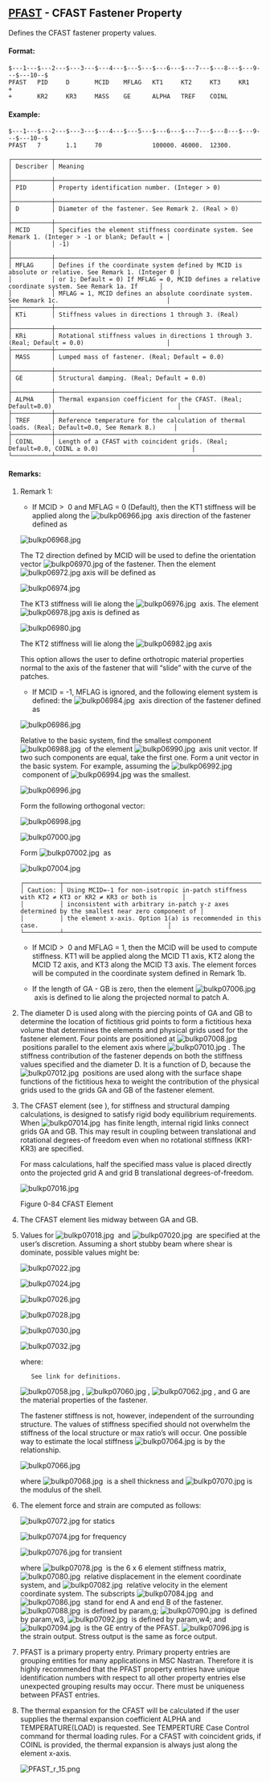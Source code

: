 ## [PFAST](https://help.hexagonmi.com/bundle/MSC_Nastran_2022.4/page/Nastran_Combined_Book/qrg/bulkp/TOC.PFAST.xhtml) - CFAST Fastener Property

Defines the CFAST fastener property values.

#### Format:

```nastran
$---1---$---2---$---3---$---4---$---5---$---6---$---7---$---8---$---9---$---10--$
PFAST   PID     D       MCID    MFLAG   KT1     KT2     KT3     KR1     +       
+       KR2     KR3     MASS    GE      ALPHA   TREF    COINL                   
```

#### Example:

```nastran
$---1---$---2---$---3---$---4---$---5---$---6---$---7---$---8---$---9---$---10--$
PFAST   7       1.1     70              100000. 46000.  12300.                  
```

```text
┌───────────┬────────────────────────────────────────────────────────────────────────────────────────────────────┐
│ Describer │ Meaning                                                                                            │
├───────────┼────────────────────────────────────────────────────────────────────────────────────────────────────┤
│ PID       │ Property identification number. (Integer > 0)                                                      │
├───────────┼────────────────────────────────────────────────────────────────────────────────────────────────────┤
│ D         │ Diameter of the fastener. See Remark 2. (Real > 0)                                                 │
├───────────┼────────────────────────────────────────────────────────────────────────────────────────────────────┤
│ MCID      │ Specifies the element stiffness coordinate system. See Remark 1. (Integer > -1 or blank; Default = │
│           │ -1)                                                                                                │
├───────────┼────────────────────────────────────────────────────────────────────────────────────────────────────┤
│ MFLAG     │ Defines if the coordinate system defined by MCID is absolute or relative. See Remark 1. (Integer 0 │
│           │ or 1; Default = 0) If MFLAG = 0, MCID defines a relative coordinate system. See Remark 1a. If      │
│           │ MFLAG = 1, MCID defines an absolute coordinate system. See Remark 1c.                              │
├───────────┼────────────────────────────────────────────────────────────────────────────────────────────────────┤
│ KTi       │ Stiffness values in directions 1 through 3. (Real)                                                 │
├───────────┼────────────────────────────────────────────────────────────────────────────────────────────────────┤
│ KRi       │ Rotational stiffness values in directions 1 through 3. (Real; Default = 0.0)                       │
├───────────┼────────────────────────────────────────────────────────────────────────────────────────────────────┤
│ MASS      │ Lumped mass of fastener. (Real; Default = 0.0)                                                     │
├───────────┼────────────────────────────────────────────────────────────────────────────────────────────────────┤
│ GE        │ Structural damping. (Real; Default = 0.0)                                                          │
├───────────┼────────────────────────────────────────────────────────────────────────────────────────────────────┤
│ ALPHA     │ Thermal expansion coefficient for the CFAST. (Real; Default=0.0)                                   │
├───────────┼────────────────────────────────────────────────────────────────────────────────────────────────────┤
│ TREF      │ Reference temperature for the calculation of thermal loads. (Real; Default=0.0, See Remark 8.)     │
├───────────┼────────────────────────────────────────────────────────────────────────────────────────────────────┤
│ COINL     │ Length of a CFAST with coincident grids. (Real; Default=0.0, COINL ≥ 0.0)                          │
└───────────┴────────────────────────────────────────────────────────────────────────────────────────────────────┘
```

#### Remarks:

1. Remark 1:

     - If MCID  >  0 and MFLAG = 0 (Default), then the KT1 stiffness will be applied along the  ![bulkp06966.jpg](https://help-be.hexagonmi.com/bundle/MSC_Nastran_2022.4/page/Nastran_Combined_Book/qrg/bulkp/../../../assets/bulkp06966.jpg?_LANG=enus)  axis direction of the fastener defined as

     ![bulkp06968.jpg](https://help-be.hexagonmi.com/bundle/MSC_Nastran_2022.4/page/Nastran_Combined_Book/qrg/bulkp/../../../assets/bulkp06968.jpg?_LANG=enus) 

     The T2 direction defined by MCID will be used to define the orientation vector  ![bulkp06970.jpg](https://help-be.hexagonmi.com/bundle/MSC_Nastran_2022.4/page/Nastran_Combined_Book/qrg/bulkp/../../../assets/bulkp06970.jpg?_LANG=enus) of the fastener. Then the element  ![bulkp06972.jpg](https://help-be.hexagonmi.com/bundle/MSC_Nastran_2022.4/page/Nastran_Combined_Book/qrg/bulkp/../../../assets/bulkp06972.jpg?_LANG=enus)  axis will be defined as 

     ![bulkp06974.jpg](https://help-be.hexagonmi.com/bundle/MSC_Nastran_2022.4/page/Nastran_Combined_Book/qrg/bulkp/../../../assets/bulkp06974.jpg?_LANG=enus)  

     The KT3 stiffness will lie along the  ![bulkp06976.jpg](https://help-be.hexagonmi.com/bundle/MSC_Nastran_2022.4/page/Nastran_Combined_Book/qrg/bulkp/../../../assets/bulkp06976.jpg?_LANG=enus)  axis. The element  ![bulkp06978.jpg](https://help-be.hexagonmi.com/bundle/MSC_Nastran_2022.4/page/Nastran_Combined_Book/qrg/bulkp/../../../assets/bulkp06978.jpg?_LANG=enus)  axis is defined as 

     ![bulkp06980.jpg](https://help-be.hexagonmi.com/bundle/MSC_Nastran_2022.4/page/Nastran_Combined_Book/qrg/bulkp/../../../assets/bulkp06980.jpg?_LANG=enus) 

     The KT2 stiffness will lie along the  ![bulkp06982.jpg](https://help-be.hexagonmi.com/bundle/MSC_Nastran_2022.4/page/Nastran_Combined_Book/qrg/bulkp/../../../assets/bulkp06982.jpg?_LANG=enus)  axis

     This option allows the user to define orthotropic material properties normal to the axis of the fastener that will “slide” with the curve of the patches.

     - If MCID = -1, MFLAG is ignored, and the following element system is defined: the  ![bulkp06984.jpg](https://help-be.hexagonmi.com/bundle/MSC_Nastran_2022.4/page/Nastran_Combined_Book/qrg/bulkp/../../../assets/bulkp06984.jpg?_LANG=enus)  axis direction of the fastener defined as

     ![bulkp06986.jpg](https://help-be.hexagonmi.com/bundle/MSC_Nastran_2022.4/page/Nastran_Combined_Book/qrg/bulkp/../../../assets/bulkp06986.jpg?_LANG=enus) 

     Relative to the basic system, find the smallest component  ![bulkp06988.jpg](https://help-be.hexagonmi.com/bundle/MSC_Nastran_2022.4/page/Nastran_Combined_Book/qrg/bulkp/../../../assets/bulkp06988.jpg?_LANG=enus)  of the element  ![bulkp06990.jpg](https://help-be.hexagonmi.com/bundle/MSC_Nastran_2022.4/page/Nastran_Combined_Book/qrg/bulkp/../../../assets/bulkp06990.jpg?_LANG=enus)  axis unit vector. If two such components are equal, take the first one. Form a unit vector in the basic system. For example, assuming the  ![bulkp06992.jpg](https://help-be.hexagonmi.com/bundle/MSC_Nastran_2022.4/page/Nastran_Combined_Book/qrg/bulkp/../../../assets/bulkp06992.jpg?_LANG=enus)  component of  ![bulkp06994.jpg](https://help-be.hexagonmi.com/bundle/MSC_Nastran_2022.4/page/Nastran_Combined_Book/qrg/bulkp/../../../assets/bulkp06994.jpg?_LANG=enus)  was the smallest.
     
     ![bulkp06996.jpg](https://help-be.hexagonmi.com/bundle/MSC_Nastran_2022.4/page/Nastran_Combined_Book/qrg/bulkp/../../../assets/bulkp06996.jpg?_LANG=enus) 
     
     Form the following orthogonal vector: 

     ![bulkp06998.jpg](https://help-be.hexagonmi.com/bundle/MSC_Nastran_2022.4/page/Nastran_Combined_Book/qrg/bulkp/../../../assets/bulkp06998.jpg?_LANG=enus) 

     ![bulkp07000.jpg](https://help-be.hexagonmi.com/bundle/MSC_Nastran_2022.4/page/Nastran_Combined_Book/qrg/bulkp/../../../assets/bulkp07000.jpg?_LANG=enus) 

     Form  ![bulkp07002.jpg](https://help-be.hexagonmi.com/bundle/MSC_Nastran_2022.4/page/Nastran_Combined_Book/qrg/bulkp/../../../assets/bulkp07002.jpg?_LANG=enus)  as 

     ![bulkp07004.jpg](https://help-be.hexagonmi.com/bundle/MSC_Nastran_2022.4/page/Nastran_Combined_Book/qrg/bulkp/../../../assets/bulkp07004.jpg?_LANG=enus) 

     ```text
     ┌──────────┬─────────────────────────────────────────────────────────────────────────────────────────────────┐
     │ Caution: │ Using MCID=-1 for non-isotropic in-patch stiffness with KT2 ≠ KT3 or KR2 ≠ KR3 or both is       │
     │          │ inconsistent with arbitrary in-patch y-z axes determined by the smallest near zero component of │
     │          │ the element x-axis. Option 1(a) is recommended in this case.                                    │
     └──────────┴─────────────────────────────────────────────────────────────────────────────────────────────────┘
     ```

     - If MCID  >  0 and MFLAG = 1, then the MCID will be used to compute stiffness. KT1 will be applied along the MCID T1 axis, KT2 along the MCID T2 axis, and KT3 along the MCID T3 axis. The element forces will be computed in the coordinate system defined in Remark 1b.

     - If the length of GA - GB is zero, then the element  ![bulkp07006.jpg](https://help-be.hexagonmi.com/bundle/MSC_Nastran_2022.4/page/Nastran_Combined_Book/qrg/bulkp/../../../assets/bulkp07006.jpg?_LANG=enus)  axis is defined to lie along the projected normal to patch A.

2. The diameter D is used along with the piercing points of GA and GB to determine the location of fictitious grid points to form a fictitious hexa volume that determines the elements and physical grids used for the fastener element. Four points are positioned at  ![bulkp07008.jpg](https://help-be.hexagonmi.com/bundle/MSC_Nastran_2022.4/page/Nastran_Combined_Book/qrg/bulkp/../../../assets/bulkp07008.jpg?_LANG=enus)  positions parallel to the element axis where  ![bulkp07010.jpg](https://help-be.hexagonmi.com/bundle/MSC_Nastran_2022.4/page/Nastran_Combined_Book/qrg/bulkp/../../../assets/bulkp07010.jpg?_LANG=enus) . The stiffness contribution of the fastener depends on both the stiffness values specified and the diameter D. It is a function of D, because the  ![bulkp07012.jpg](https://help-be.hexagonmi.com/bundle/MSC_Nastran_2022.4/page/Nastran_Combined_Book/qrg/bulkp/../../../assets/bulkp07012.jpg?_LANG=enus)  positions are used along with the surface shape functions of the fictitious hexa to weight the contribution of the physical grids used to the grids GA and GB of the fastener element.
3. The CFAST element (see  ), for stiffness and structural damping calculations, is designed to satisfy rigid body equilibrium requirements. When  ![bulkp07014.jpg](https://help-be.hexagonmi.com/bundle/MSC_Nastran_2022.4/page/Nastran_Combined_Book/qrg/bulkp/../../../assets/bulkp07014.jpg?_LANG=enus)  has finite length, internal rigid links connect grids GA and GB. This may result in coupling between translational and rotational degrees-of freedom even when no rotational stiffness (KR1-KR3) are specified.

     For mass calculations, half the specified mass value is placed directly onto the projected grid A and grid B translational degrees-of-freedom.

     ![bulkp07016.jpg](https://help-be.hexagonmi.com/bundle/MSC_Nastran_2022.4/page/Nastran_Combined_Book/qrg/bulkp/../../../assets/bulkp07016.jpg?_LANG=enus)
     
     Figure 0-84 CFAST Element

4. The CFAST element lies midway between GA and GB.
5. Values for  ![bulkp07018.jpg](https://help-be.hexagonmi.com/bundle/MSC_Nastran_2022.4/page/Nastran_Combined_Book/qrg/bulkp/../../../assets/bulkp07018.jpg?_LANG=enus)  and  ![bulkp07020.jpg](https://help-be.hexagonmi.com/bundle/MSC_Nastran_2022.4/page/Nastran_Combined_Book/qrg/bulkp/../../../assets/bulkp07020.jpg?_LANG=enus)  are specified at the user’s discretion. Assuming a short stubby beam where shear is dominate, possible values might be:

    ![bulkp07022.jpg](https://help-be.hexagonmi.com/bundle/MSC_Nastran_2022.4/page/Nastran_Combined_Book/qrg/bulkp/../../../assets/bulkp07022.jpg?_LANG=enus)  
    
    ![bulkp07024.jpg](https://help-be.hexagonmi.com/bundle/MSC_Nastran_2022.4/page/Nastran_Combined_Book/qrg/bulkp/../../../assets/bulkp07024.jpg?_LANG=enus)  
    
    ![bulkp07026.jpg](https://help-be.hexagonmi.com/bundle/MSC_Nastran_2022.4/page/Nastran_Combined_Book/qrg/bulkp/../../../assets/bulkp07026.jpg?_LANG=enus)  
    
    ![bulkp07028.jpg](https://help-be.hexagonmi.com/bundle/MSC_Nastran_2022.4/page/Nastran_Combined_Book/qrg/bulkp/../../../assets/bulkp07028.jpg?_LANG=enus)  
    
    ![bulkp07030.jpg](https://help-be.hexagonmi.com/bundle/MSC_Nastran_2022.4/page/Nastran_Combined_Book/qrg/bulkp/../../../assets/bulkp07030.jpg?_LANG=enus)  
    
    ![bulkp07032.jpg](https://help-be.hexagonmi.com/bundle/MSC_Nastran_2022.4/page/Nastran_Combined_Book/qrg/bulkp/../../../assets/bulkp07032.jpg?_LANG=enus)  

     where:

          See link for definitions.
     
     ![bulkp07058.jpg](https://help-be.hexagonmi.com/bundle/MSC_Nastran_2022.4/page/Nastran_Combined_Book/qrg/bulkp/../../../assets/bulkp07058.jpg?_LANG=enus) ,  ![bulkp07060.jpg](https://help-be.hexagonmi.com/bundle/MSC_Nastran_2022.4/page/Nastran_Combined_Book/qrg/bulkp/../../../assets/bulkp07060.jpg?_LANG=enus) ,  ![bulkp07062.jpg](https://help-be.hexagonmi.com/bundle/MSC_Nastran_2022.4/page/Nastran_Combined_Book/qrg/bulkp/../../../assets/bulkp07062.jpg?_LANG=enus) , and G are the material properties of the fastener.

     The fastener stiffness is not, however, independent of the surrounding structure. The values of stiffness specified should not overwhelm the stiffness of the local structure or max ratio’s will occur. One possible way to estimate the local stiffness  ![bulkp07064.jpg](https://help-be.hexagonmi.com/bundle/MSC_Nastran_2022.4/page/Nastran_Combined_Book/qrg/bulkp/../../../assets/bulkp07064.jpg?_LANG=enus)  is by the relationship.

     ![bulkp07066.jpg](https://help-be.hexagonmi.com/bundle/MSC_Nastran_2022.4/page/Nastran_Combined_Book/qrg/bulkp/../../../assets/bulkp07066.jpg?_LANG=enus)  

     where  ![bulkp07068.jpg](https://help-be.hexagonmi.com/bundle/MSC_Nastran_2022.4/page/Nastran_Combined_Book/qrg/bulkp/../../../assets/bulkp07068.jpg?_LANG=enus)  is a shell thickness and  ![bulkp07070.jpg](https://help-be.hexagonmi.com/bundle/MSC_Nastran_2022.4/page/Nastran_Combined_Book/qrg/bulkp/../../../assets/bulkp07070.jpg?_LANG=enus)  is the modulus of the shell.

6. The element force and strain are computed as follows:

     ![bulkp07072.jpg](https://help-be.hexagonmi.com/bundle/MSC_Nastran_2022.4/page/Nastran_Combined_Book/qrg/bulkp/../../../assets/bulkp07072.jpg?_LANG=enus)  for statics

     ![bulkp07074.jpg](https://help-be.hexagonmi.com/bundle/MSC_Nastran_2022.4/page/Nastran_Combined_Book/qrg/bulkp/../../../assets/bulkp07074.jpg?_LANG=enus)  for frequency

     ![bulkp07076.jpg](https://help-be.hexagonmi.com/bundle/MSC_Nastran_2022.4/page/Nastran_Combined_Book/qrg/bulkp/../../../assets/bulkp07076.jpg?_LANG=enus)  for transient

     where  ![bulkp07078.jpg](https://help-be.hexagonmi.com/bundle/MSC_Nastran_2022.4/page/Nastran_Combined_Book/qrg/bulkp/../../../assets/bulkp07078.jpg?_LANG=enus)  is the 6 x 6 element stiffness matrix,  ![bulkp07080.jpg](https://help-be.hexagonmi.com/bundle/MSC_Nastran_2022.4/page/Nastran_Combined_Book/qrg/bulkp/../../../assets/bulkp07080.jpg?_LANG=enus)  relative displacement in the element coordinate system, and  ![bulkp07082.jpg](https://help-be.hexagonmi.com/bundle/MSC_Nastran_2022.4/page/Nastran_Combined_Book/qrg/bulkp/../../../assets/bulkp07082.jpg?_LANG=enus)  relative velocity in the element coordinate system. The subscripts  ![bulkp07084.jpg](https://help-be.hexagonmi.com/bundle/MSC_Nastran_2022.4/page/Nastran_Combined_Book/qrg/bulkp/../../../assets/bulkp07084.jpg?_LANG=enus)  and  ![bulkp07086.jpg](https://help-be.hexagonmi.com/bundle/MSC_Nastran_2022.4/page/Nastran_Combined_Book/qrg/bulkp/../../../assets/bulkp07086.jpg?_LANG=enus)  stand for end A and end B of the fastener.  ![bulkp07088.jpg](https://help-be.hexagonmi.com/bundle/MSC_Nastran_2022.4/page/Nastran_Combined_Book/qrg/bulkp/../../../assets/bulkp07088.jpg?_LANG=enus)  is defined by param,g;  ![bulkp07090.jpg](https://help-be.hexagonmi.com/bundle/MSC_Nastran_2022.4/page/Nastran_Combined_Book/qrg/bulkp/../../../assets/bulkp07090.jpg?_LANG=enus)  is defined by param,w3,  ![bulkp07092.jpg](https://help-be.hexagonmi.com/bundle/MSC_Nastran_2022.4/page/Nastran_Combined_Book/qrg/bulkp/../../../assets/bulkp07092.jpg?_LANG=enus)  is defined by param,w4; and  ![bulkp07094.jpg](https://help-be.hexagonmi.com/bundle/MSC_Nastran_2022.4/page/Nastran_Combined_Book/qrg/bulkp/../../../assets/bulkp07094.jpg?_LANG=enus)  is the GE entry of the PFAST.  ![bulkp07096.jpg](https://help-be.hexagonmi.com/bundle/MSC_Nastran_2022.4/page/Nastran_Combined_Book/qrg/bulkp/../../../assets/bulkp07096.jpg?_LANG=enus)  is the strain output. Stress output is the same as force output.

7. PFAST is a primary property entry. Primary property entries are grouping entities for many applications in MSC Nastran. Therefore it is highly recommended that the PFAST property entries have unique identification numbers with respect to all other property entries else unexpected grouping results may occur. There must be uniqueness between PFAST entries.
8. The thermal expansion for the CFAST will be calculated if the user supplies the thermal expansion coefficient ALPHA and TEMPERATURE(LOAD) is requested. See TEMPERTURE Case Control command for thermal loading rules. For a CFAST with coincident grids, if COINL is provided, the thermal expansion is always just along the element x-axis.

     ![PFAST_r_15.png](https://help-be.hexagonmi.com/bundle/MSC_Nastran_2022.4/page/Nastran_Combined_Book/qrg/bulkp/../../../assets/PFAST_r_15.png?_LANG=enus)

